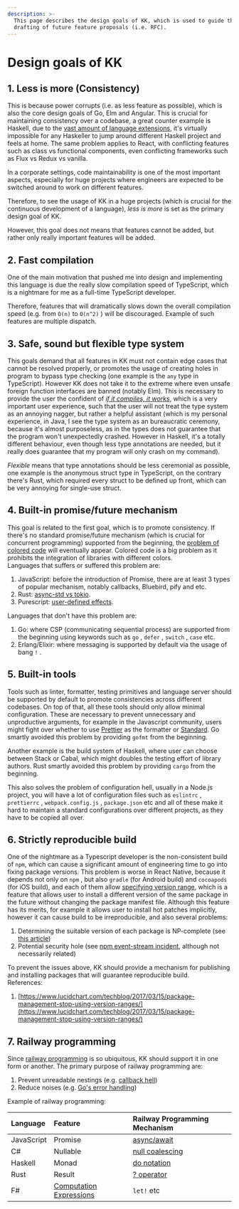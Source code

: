```yaml
---
description: >-
  This page describes the design goals of KK, which is used to guide the
  drafting of future feature proposals (i.e. RFC).
---
```


# Design goals of KK

## 1. Less is more \(Consistency\)

This is because power corrupts \(i.e. as less feature as possible\), which is also the core design goals of Go, Elm and Angular. This is crucial for maintaining consistency over a codebase, a great counter example is Haskell, due to the [vast amount of language extensions](https://wiki.haskell.org/Language_extensions), it's virtually impossible for any Haskeller to jump around different Haskell project and feels at home. The same problem applies to React, with conflicting features such as class vs functional components, even conflicting frameworks such as Flux vs Redux vs vanilla. 

In a corporate settings, code maintainability is one of the most important aspects, especially for huge projects where engineers are expected to be switched around to work on different features. 

Therefore, to see the usage of KK in a huge projects \(which is crucial for the continuous development of a language\), _less is more_ is set as the primary design goal of KK. 

However, this goal does not means that features cannot be added, but rather only really important features will be added. 

## 2. Fast compilation

One of the main motivation that pushed me into design and implementing this language is due the really slow compilation speed of TypeScript, which is a nightmare for me as a full-time TypeScript developer. 

Therefore, features that will dramatically slows down the overall compilation speed \(e.g. from `O(n)` to `O(n^2)` \) will be discouraged. Example of such features are multiple dispatch.

## 3. Safe, sound but flexible type system

This goals demand that all features in KK must not contain edge cases that cannot be resolved properly, or promotes the usage of creating holes in program to bypass type checking \(one example is the `any` type in TypeScript\). However KK does not take it to the extreme where even unsafe foreign function interfaces are banned \(notably Elm\). This is necessary to provide the user the confident of [_if it compiles, it works_](https://wiki.haskell.org/Why_Haskell_just_works), which is a very important user experience, such that the user will not treat the type system as an annoying nagger, but rather a helpful assistant \(which is my personal experience, in Java, I see the type system as an bureaucratic ceremony, because it's almost purposeless, as in the types does not guarantee that the program won't unexpectedly crashed. However in Haskell, it's a totally different behaviour, even though less type annotations are needed, but it really does guarantee that my program will only crash on my command\).

_Flexible_ means that type annotations should be less ceremonial as possible, one example is the anonymous struct type in TypeScript, on the contrary there's Rust, which required every struct to be defined up front, which can be very annoying for single-use struct.

## 4. Built-in promise/future mechanism

This goal is related to the first goal, which is to promote consistency. If there's no standard promise/future mechanism \(which is crucial for  concurrent programming\) supported from the beginning, the [problem of colored code](http://journal.stuffwithstuff.com/2015/02/01/what-color-is-your-function/) will eventually appear. Colored code is a big problem as it prohibits the integration of libraries with different colors.  
Languages that suffers or suffered this problem are:

1. JavaScript: before the introduction of Promise, there are at least 3 types of popular mechanism, notably callbacks, Bluebird, pify and etc.
2. Rust: [async-std vs tokio](https://www.reddit.com/r/rust/comments/dngig6/tokio_vs_asyncstd/).
3. Purescript: [user-defined effects](https://github.com/purescript/purescript-effect).

Languages that don't have this problem are:

1. Go: where CSP \(communicating sequential process\) are supported from the beginning using keywords such as `go` , `defer` , `switch` , `case` etc.
2. Erlang/Elixir: where messaging is supported by default via the usage of bang `!` .

## 5. Built-in tools

Tools such as linter, formatter, testing primitives and language server should be supported by default to promote consistencies across different codebases. On top of that, all these tools should only allow minimal configuration. These are necessary to prevent unnecessary and unproductive arguments, for example in the Javascript community, users might fight over whether to use [Prettier](https://github.com/prettier/prettier) as the formatter or [Standard](https://standardjs.com/).  Go smartly avoided this problem by providing `gofmt` from the beginning. 

Another example is the build system of Haskell, where user can choose between Stack or Cabal, which might doubles the testing effort of library authors. Rust smartly avoided this problem by providing `cargo` from the beginning.  
  
This also solves the problem of configuration hell, usually in a Node.js project, you will have a lot of configuration files such as `eslintrc` , `prettierrc` , `webpack.config.js` , `package.json` etc and all of these make it hard to maintain a standard configurations over different projects, as they have to be copied all over. 

## 6. Strictly reproducible build

One of the nightmare as a Typescript developer is the non-consistent build of `npm`, which can cause a significant amount of engineering time to go into fixing package versions. This problem is worse in  React Native, because it depends not only on `npm` , but also `gradle` \(for Android build\) and `cocoapods` \(for iOS build\), and each of them allow [specifying version range](https://docs.npmjs.com/about-semantic-versioning#using-semantic-versioning-to-specify-update-types-your-package-can-accept), which is a feature that allows user to install a different version of the same package in the future without changing the package manifest file. Although this feature has its merits, for example it allows user to install hot patches implicitly, however it can cause build to be irreproducible, and also several problems:

1. Determining the suitable version of each package is NP-complete \(see [this article](https://research.swtch.com/version-sat)\)
2. Potential security hole \(see [npm event-stream incident](https://www.trendmicro.com/vinfo/dk/security/news/cybercrime-and-digital-threats/hacker-infects-node-js-package-to-steal-from-bitcoin-wallets), although not necessarily related\)

To prevent the issues above, KK should provide a mechanism for publishing and installing packages that will guarantee reproducible build.   
References:  
1. [https://www.lucidchart.com/techblog/2017/03/15/package-management-stop-using-version-ranges/](https://www.lucidchart.com/techblog/2017/03/15/package-management-stop-using-version-ranges/)

## 7. Railway programming

Since [railway programming](https://blog.logrocket.com/what-is-railway-oriented-programming/) is so ubiquitous, KK should support it in one form or another. The primary purpose of railway programming are:

1. Prevent unreadable nestings \(e.g. [callback hell](http://callbackhell.com/)\)
2. Reduce noises \(e.g. [Go's error handling](https://stackoverflow.com/questions/18771569/avoid-checking-if-error-is-nil-repetition)\)

Example of railway programming:

| Language | Feature | Railway Programming Mechanism |
| :--- | :--- | :--- |
| JavaScript  | Promise | [async/await](https://developer.mozilla.org/en-US/docs/Learn/JavaScript/Asynchronous/Async_await) |
| C\# | Nullable | [null coalescing](https://docs.microsoft.com/en-us/dotnet/csharp/language-reference/operators/null-coalescing-operator)  |
| Haskell | Monad | [do notation](https://en.wikibooks.org/wiki/Haskell/do_Notation) |
| Rust | Result | [? operator](https://doc.rust-lang.org/edition-guide/rust-2018/error-handling-and-panics/the-question-mark-operator-for-easier-error-handling.html) |
| F\# | [Computation Expressions](https://docs.microsoft.com/en-us/dotnet/fsharp/language-reference/computation-expressions) | `let!` etc |

